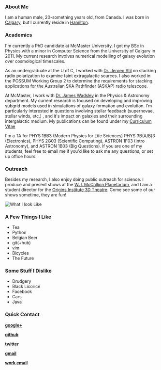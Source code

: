 <!-- 
.. title: BW Keller
.. slug: index
.. date: 2013/03/27 12:19:27
.. tags: 
.. link: 
.. description: 
-->

<div class="row">
<div class="col-md-7">

<h3>About Me</h3>
<p>I am a human male, 20-something years old, from Canada.  I was born
in <a href="http://en.wikipedia.org/wiki/Calgary">Calgary</a>, but I currently reside in
<a href="http://en.wikipedia.org/wiki/Hamilton,_Ontario">Hamilton</a>.  </p>

<h3>Academics</h3>
<p>I'm currently a PhD candidate at McMaster University. I got my BSc in Physics
with a minor in Computer Science from the University of Calgary in 2011. My
current research involves numerical modelling of galaxy evolution over
cosmological timescales.</p> 

<p>As an undergraduate at the U of C, I worked with
<a href="http://www.ras.ucalgary.ca/~stil/">Dr. Jeroen Stil</a> on stacking
radio polarization to examine faint extragalactic sources. I also worked in the
POSSUM Working Group 2 to determine the requirements for stacking applications
for the Australian SKA Pathfinder (ASKAP) radio telescope.</p> 

<p>At McMaster, I work with <a href="http://imp.mcmaster.ca/">Dr. James
Wadsley</a> in the Physics &amp; Astronomy department. My current research is
focused on developing and improving subgrid models used in simulations of galaxy
formation and evolution. I'm particularly interested in questions involving
stellar feedback (supernovae, stellar winds, etc.) , and it's impact on galaxies
and their surrounding intergalactic medium.  My publications can be found under
my <a href="cv.html">Curriculum Vitae</a></p>

<p>I'm a TA for PHYS 1BB3 (Modern Physics for Life Sciences) PHYS 3B(A/B)3
(Electronics), PHYS 2G03 (Scientific Computing), ASTRON 1F03 (Intro Astronomy),
and ASTRON 1B03 (Big Questions).  If you are one of my students, feel free to
email me if you'd like to ask me any questions, or set up office hours.</p>

<h3>Outreach</h3>
<p>Besides my research, I also enjoy doing public outreach for science.  I
produce and present shows at the <a href="http://www.physics.mcmaster.ca/planetarium/index.html">
W.J. McCallion Planetarium</a>, and I am a student director for the 
<a href="http://origins.mcmaster.ca/outreach/3d-theatre">Origins Institute 3D
Theatre</a>.  Come see some of our shows sometime, they are fun!</p>

</div>
<div class="col-md-5">
<img src="assets/img/self.jpg" alt="What I look Like">
</div>
</div>
<div class="row">
<div class="col-md-4">
<h3>A Few Things I Like</h3>
<ul>
<li>Tea </li>
<li>Python </li>
<li>Belgian Beer</li>
<li>git(+hub) </li>
<li>vim </li>
<li>Bicycles </li>
<li>The Future</li>
</ul>
</div>

<div class="col-md-4">
<h3>Some Stuff I Dislike</h3>
<ul>
<li>Drudgery </li>
<li>Black Licorice </li>
<li>Facebook </li>
<li>Cars </li>
<li>Java</li>

</ul>
</div>

<div class="col-md-4">
<h3>Quick Contact</h3>
<p><a href="https://plus.google.com/u/0/113837197027968584334/"><strong> google+ </strong></a></p>
<p><a href="https://github.com/bwkeller"><strong> github </strong></a></p>
<p><a href="http://twitter.com/malzraa"><strong> twitter </strong></a></p>
<p><a href="http://www.google.com/recaptcha/mailhide/d?k=01euOUOSEp2dwj6-LFXQ9uJg==&amp;c=EiHACLu4zpLuRIoWJnbMdZjg_Hs5_IuQG2Hut9CJKus="><strong> gmail </strong></a></p>
<p><a href="http://www.google.com/recaptcha/mailhide/d?k=01nH1SZ9xBmLbepR7Ammh56g==&amp;c=I6cdgMPNRR6OLocF22TBM1zpXZ4MuAkUIGjgFklEKBU="><strong>work email</strong></a></p>
</div>
</div>
